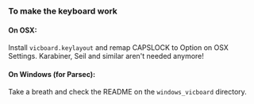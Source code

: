 ### To make the keyboard work

#### On OSX:

Install `vicboard.keylayout` and remap CAPSLOCK to Option on OSX Settings.
Karabiner, Seil and similar aren't needed anymore!

#### On Windows (for Parsec):

Take a breath and check the README on the `windows_vicboard` directory.
